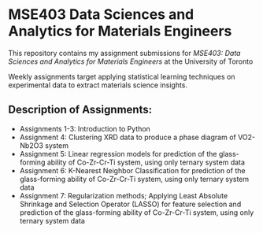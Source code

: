 # MSE403 Data Sciences and Analytics for Materials Engineers

This repository contains my assignment submissions for _MSE403: Data Sciences and Analytics for Materials Engineers_ at the University of Toronto

Weekly assignments target applying statistical learning techniques on experimental data to extract materials science insights.

## Description of Assignments:
- Assignments 1-3: Introduction to Python
- Assignment 4: Clustering XRD data to produce a phase diagram of VO2-Nb2O3 system
- Assignment 5: Linear regression models for prediction of the glass-forming ability of Co-Zr-Cr-Ti system, using only ternary system data
- Assignment 6: K-Nearest Neighbor Classification for prediction of the glass-forming ability of Co-Zr-Cr-Ti system, using only ternary system data
- Assignment 7: Regularization methods; Applying Least Absolute Shrinkage and Selection Operator (LASSO) for feature selection and prediction of the glass-forming ability of Co-Zr-Cr-Ti system, using only ternary system data
